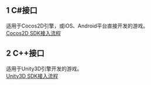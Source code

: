 ## 1 C#接口
适用于Cocos2D引擎，或iOS、Android平台直接开发的游戏。  
[Cocos2D SDK接入流程](http://www.baidu.com)
## 2 C++接口
适用于Unity3D引擎开发的游戏。  
[Unity3D SDK接入流程](http://www.baidu.com)



